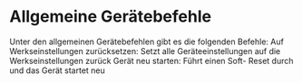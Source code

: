 # Allgemeine Gerätebefehle

Unter den allgemeinen Gerätebefehlen gibt es die folgenden Befehle:
Auf Werkseinstellungen zurücksetzen:
Setzt alle Geräteeinstellungen auf die Werkseinstellungen zurück
Gerät neu starten:
Führt einen Soft- Reset durch und das Gerät startet neu